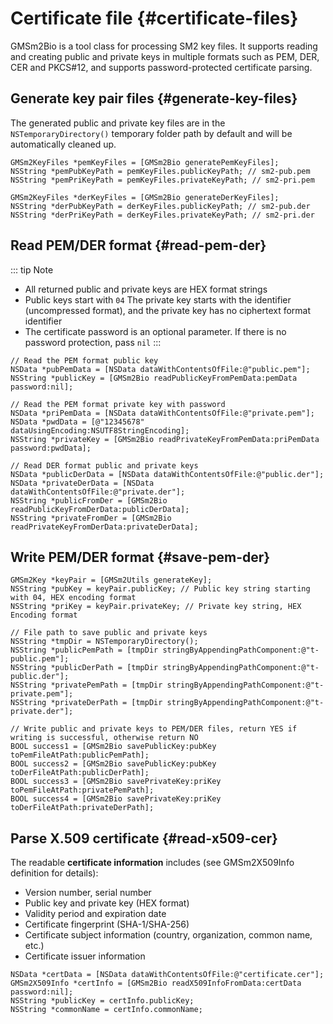 # Certificate file {#certificate-files}

GMSm2Bio is a tool class for processing SM2 key files. It supports reading and creating public and private keys in multiple formats such as PEM, DER, CER and PKCS#12, and supports password-protected certificate parsing.

## Generate key pair files {#generate-key-files}

The generated public and private key files are in the `NSTemporaryDirectory()` temporary folder path by default and will be automatically cleaned up.

```objc
GMSm2KeyFiles *pemKeyFiles = [GMSm2Bio generatePemKeyFiles];
NSString *pemPubKeyPath = pemKeyFiles.publicKeyPath; // sm2-pub.pem
NSString *pemPriKeyPath = pemKeyFiles.privateKeyPath; // sm2-pri.pem

GMSm2KeyFiles *derKeyFiles = [GMSm2Bio generateDerKeyFiles];
NSString *derPubKeyPath = derKeyFiles.publicKeyPath; // sm2-pub.der
NSString *derPriKeyPath = derKeyFiles.privateKeyPath; // sm2-pri.der
```

## Read PEM/DER format {#read-pem-der}

::: tip Note
- All returned public and private keys are HEX format strings
- Public keys start with `04` The private key starts with the identifier (uncompressed format), and the private key has no ciphertext format identifier
- The certificate password is an optional parameter. If there is no password protection, pass `nil`
:::

```objc
// Read the PEM format public key
NSData *pubPemData = [NSData dataWithContentsOfFile:@"public.pem"];
NSString *publicKey = [GMSm2Bio readPublicKeyFromPemData:pemData password:nil];

// Read the PEM format private key with password
NSData *priPemData = [NSData dataWithContentsOfFile:@"private.pem"];
NSData *pwdData = [@"12345678" dataUsingEncoding:NSUTF8StringEncoding];
NSString *privateKey = [GMSm2Bio readPrivateKeyFromPemData:priPemData password:pwdData];

// Read DER format public and private keys
NSData *publicDerData = [NSData dataWithContentsOfFile:@"public.der"];
NSData *privateDerData = [NSData dataWithContentsOfFile:@"private.der"];
NSString *publicFromDer = [GMSm2Bio readPublicKeyFromDerData:publicDerData];
NSString *privateFromDer = [GMSm2Bio readPrivateKeyFromDerData:privateDerData];
```

## Write PEM/DER format {#save-pem-der}

```objc
GMSm2Key *keyPair = [GMSm2Utils generateKey];
NSString *pubKey = keyPair.publicKey; // Public key string starting with 04, HEX encoding format
NSString *priKey = keyPair.privateKey; // Private key string, HEX Encoding format

// File path to save public and private keys
NSString *tmpDir = NSTemporaryDirectory();
NSString *publicPemPath = [tmpDir stringByAppendingPathComponent:@"t-public.pem"];
NSString *publicDerPath = [tmpDir stringByAppendingPathComponent:@"t-public.der"];
NSString *privatePemPath = [tmpDir stringByAppendingPathComponent:@"t-private.pem"];
NSString *privateDerPath = [tmpDir stringByAppendingPathComponent:@"t-private.der"];

// Write public and private keys to PEM/DER files, return YES if writing is successful, otherwise return NO
BOOL success1 = [GMSm2Bio savePublicKey:pubKey toPemFileAtPath:publicPemPath];
BOOL success2 = [GMSm2Bio savePublicKey:pubKey toDerFileAtPath:publicDerPath];
BOOL success3 = [GMSm2Bio savePrivateKey:priKey toPemFileAtPath:privatePemPath];
BOOL success4 = [GMSm2Bio savePrivateKey:priKey toDerFileAtPath:privateDerPath];
```

## Parse X.509 certificate {#read-x509-cer}

The readable **certificate information** includes (see GMSm2X509Info definition for details):

- Version number, serial number
- Public key and private key (HEX format)
- Validity period and expiration date
- Certificate fingerprint (SHA-1/SHA-256)
- Certificate subject information (country, organization, common name, etc.)
- Certificate issuer information

```objc
NSData *certData = [NSData dataWithContentsOfFile:@"certificate.cer"]; 
GMSm2X509Info *certInfo = [GMSm2Bio readX509InfoFromData:certData password:nil]; 
NSString *publicKey = certInfo.publicKey; 
NSString *commonName = certInfo.commonName; 
```
